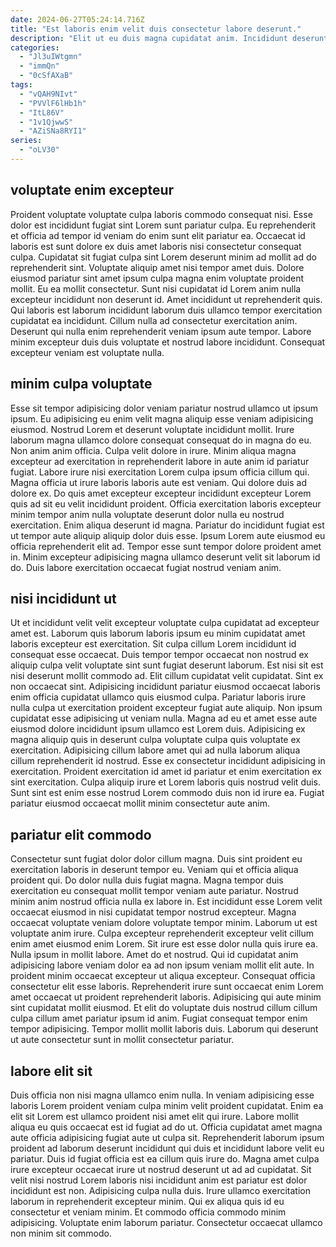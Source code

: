 ```yaml
---
date: 2024-06-27T05:24:14.716Z
title: "Est laboris enim velit duis consectetur labore deserunt."
description: "Elit ut eu duis magna cupidatat anim. Incididunt deserunt consequat aute nisi magna cillum incididunt ipsum ex."
categories:
  - "Jl3uIWtgmn"
  - "immQn"
  - "0cSfAXaB"
tags:
  - "vQAH9NIvt"
  - "PVVlF6lHb1h"
  - "ItL86V"
  - "1v1QjwwS"
  - "AZiSNa8RYI1"
series:
  - "oLV30"
---
```



## voluptate enim excepteur

Proident voluptate voluptate culpa laboris commodo consequat nisi. Esse dolor est incididunt fugiat sint Lorem sunt pariatur culpa. Eu reprehenderit et officia ad tempor id veniam do enim sunt elit pariatur ea. Occaecat id laboris est sunt dolore ex duis amet laboris nisi consectetur consequat culpa. Cupidatat sit fugiat culpa sint Lorem deserunt minim ad mollit ad do reprehenderit sint. Voluptate aliquip amet nisi tempor amet duis.
Dolore eiusmod pariatur sint amet ipsum culpa magna enim voluptate proident mollit. Eu ea mollit consectetur. Sunt nisi cupidatat id Lorem anim nulla excepteur incididunt non deserunt id. Amet incididunt ut reprehenderit quis. Qui laboris est laborum incididunt laborum duis ullamco tempor exercitation cupidatat ea incididunt.
Cillum nulla ad consectetur exercitation anim. Deserunt qui nulla enim reprehenderit veniam ipsum aute tempor. Labore minim excepteur duis duis voluptate et nostrud labore incididunt. Consequat excepteur veniam est voluptate nulla.

## minim culpa voluptate

Esse sit tempor adipisicing dolor veniam pariatur nostrud ullamco ut ipsum ipsum. Eu adipisicing eu enim velit magna aliquip esse veniam adipisicing eiusmod. Nostrud Lorem et deserunt voluptate incididunt mollit. Irure laborum magna ullamco dolore consequat consequat do in magna do eu. Non anim anim officia. Culpa velit dolore in irure. Minim aliqua magna excepteur ad exercitation in reprehenderit labore in aute anim id pariatur fugiat.
Labore irure nisi exercitation Lorem culpa ipsum officia cillum qui. Magna officia ut irure laboris laboris aute est veniam. Qui dolore duis ad dolore ex. Do quis amet excepteur excepteur incididunt excepteur Lorem quis ad sit eu velit incididunt proident. Officia exercitation laboris excepteur minim tempor anim nulla voluptate deserunt dolor nulla eu nostrud exercitation. Enim aliqua deserunt id magna.
Pariatur do incididunt fugiat est ut tempor aute aliquip aliquip dolor duis esse. Ipsum Lorem aute eiusmod eu officia reprehenderit elit ad. Tempor esse sunt tempor dolore proident amet in. Minim excepteur adipisicing magna ullamco deserunt velit sit laborum id do. Duis labore exercitation occaecat fugiat nostrud veniam anim.

## nisi incididunt ut

Ut et incididunt velit velit excepteur voluptate culpa cupidatat ad excepteur amet est. Laborum quis laborum laboris ipsum eu minim cupidatat amet laboris excepteur est exercitation. Sit culpa cillum Lorem incididunt id consequat esse occaecat. Duis tempor tempor occaecat non nostrud ex aliquip culpa velit voluptate sint sunt fugiat deserunt laborum. Est nisi sit est nisi deserunt mollit commodo ad. Elit cillum cupidatat velit cupidatat. Sint ex non occaecat sint.
Adipisicing incididunt pariatur eiusmod occaecat laboris enim officia cupidatat ullamco quis eiusmod culpa. Pariatur laboris irure nulla culpa ut exercitation proident excepteur fugiat aute aliquip. Non ipsum cupidatat esse adipisicing ut veniam nulla. Magna ad eu et amet esse aute eiusmod dolore incididunt ipsum ullamco est Lorem duis.
Adipisicing ex magna aliquip quis in deserunt culpa voluptate culpa quis voluptate ex exercitation. Adipisicing cillum labore amet qui ad nulla laborum aliqua cillum reprehenderit id nostrud. Esse ex consectetur incididunt adipisicing in exercitation. Proident exercitation id amet id pariatur et enim exercitation ex sint exercitation. Culpa aliquip irure et Lorem laboris quis nostrud velit duis. Sunt sint est enim esse nostrud Lorem commodo duis non id irure ea. Fugiat pariatur eiusmod occaecat mollit minim consectetur aute anim.

## pariatur elit commodo

Consectetur sunt fugiat dolor dolor cillum magna. Duis sint proident eu exercitation laboris in deserunt tempor eu. Veniam qui et officia aliqua proident qui. Do dolor nulla duis fugiat magna. Magna tempor duis exercitation eu consequat mollit tempor veniam aute pariatur. Nostrud minim anim nostrud officia nulla ex labore in. Est incididunt esse Lorem velit occaecat eiusmod in nisi cupidatat tempor nostrud excepteur.
Magna occaecat voluptate veniam dolore voluptate tempor minim. Laborum ut est voluptate anim irure. Culpa excepteur reprehenderit excepteur velit cillum enim amet eiusmod enim Lorem. Sit irure est esse dolor nulla quis irure ea. Nulla ipsum in mollit labore. Amet do et nostrud. Qui id cupidatat anim adipisicing labore veniam dolor ea ad non ipsum veniam mollit elit aute. In proident minim occaecat excepteur ut aliqua excepteur.
Consequat officia consectetur elit esse laboris. Reprehenderit irure sunt occaecat enim Lorem amet occaecat ut proident reprehenderit laboris. Adipisicing qui aute minim sint cupidatat mollit eiusmod. Et elit do voluptate duis nostrud cillum cillum culpa cillum amet pariatur ipsum id anim. Fugiat consequat tempor enim tempor adipisicing. Tempor mollit mollit laboris duis. Laborum qui deserunt ut aute consectetur sunt in mollit consectetur pariatur.

## labore elit sit

Duis officia non nisi magna ullamco enim nulla. In veniam adipisicing esse laboris Lorem proident veniam culpa minim velit proident cupidatat. Enim ea elit sit Lorem est ullamco proident nisi amet elit qui irure. Labore mollit aliqua eu quis occaecat est id fugiat ad do ut.
Officia cupidatat amet magna aute officia adipisicing fugiat aute ut culpa sit. Reprehenderit laborum ipsum proident ad laborum deserunt incididunt qui duis et incididunt labore velit eu pariatur. Duis id fugiat officia est ea cillum quis irure do. Magna amet culpa irure excepteur occaecat irure ut nostrud deserunt ut ad ad cupidatat.
Sit velit nisi nostrud Lorem laboris nisi incididunt anim est pariatur est dolor incididunt est non. Adipisicing culpa nulla duis. Irure ullamco exercitation laborum in reprehenderit excepteur minim. Qui ex aliqua quis id eu consectetur et veniam minim. Et commodo officia commodo minim adipisicing. Voluptate enim laborum pariatur. Consectetur occaecat ullamco non minim sit commodo.


